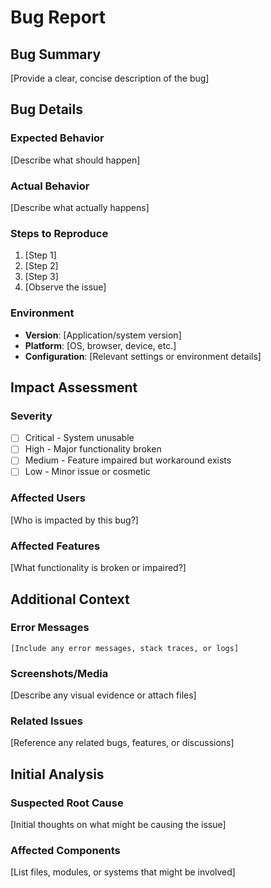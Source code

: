 # Bug Report

## Bug Summary
[Provide a clear, concise description of the bug]

## Bug Details

### Expected Behavior
[Describe what should happen]

### Actual Behavior  
[Describe what actually happens]

### Steps to Reproduce
1. [Step 1]
2. [Step 2]
3. [Step 3]
4. [Observe the issue]

### Environment
- **Version**: [Application/system version]
- **Platform**: [OS, browser, device, etc.]
- **Configuration**: [Relevant settings or environment details]

## Impact Assessment

### Severity
- [ ] Critical - System unusable
- [ ] High - Major functionality broken
- [ ] Medium - Feature impaired but workaround exists
- [ ] Low - Minor issue or cosmetic

### Affected Users
[Who is impacted by this bug?]

### Affected Features
[What functionality is broken or impaired?]

## Additional Context

### Error Messages
```
[Include any error messages, stack traces, or logs]
```

### Screenshots/Media
[Describe any visual evidence or attach files]

### Related Issues
[Reference any related bugs, features, or discussions]

## Initial Analysis

### Suspected Root Cause
[Initial thoughts on what might be causing the issue]

### Affected Components
[List files, modules, or systems that might be involved]